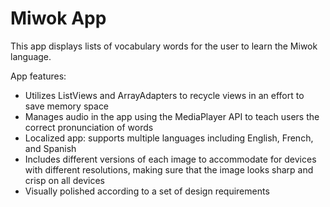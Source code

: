 Miwok App
===================================

This app displays lists of vocabulary words for the user to learn the Miwok language.

App features:
-	Utilizes ListViews and ArrayAdapters to recycle views in an effort to save memory space
-	Manages audio in the app using the MediaPlayer API to teach users the correct pronunciation of words
-	Localized app: supports multiple languages including English, French, and Spanish
-	Includes different versions of each image to accommodate for devices with different resolutions, making sure that the image looks sharp and crisp on all devices
-	Visually polished according to a set of design requirements
